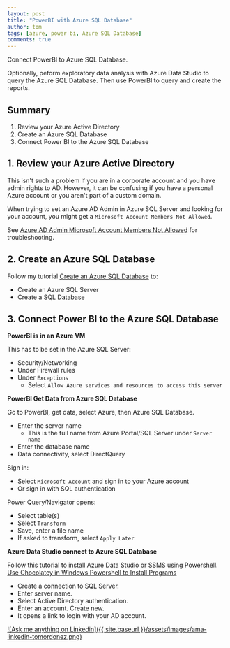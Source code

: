 ```yaml
---
layout: post
title: "PowerBI with Azure SQL Database"
author: tom
tags: [azure, power bi, Azure SQL Database]
comments: true
---
```


Connect PowerBI to Azure SQL Database.

Optionally, peform exploratory data analysis with Azure Data Studio to query the Azure SQL Database. Then use PowerBI to query and create the reports.

## Summary

1. Review your Azure Active Directory
2. Create an Azure SQL Database
3. Connect Power BI to the Azure SQL Database

## 1. Review your Azure Active Directory

This isn't such a problem if you are in a corporate account and you have admin rights to AD. However, it can be confusing if you have a personal Azure account or you aren't part of a custom domain.

When trying to set an Azure AD Admin in Azure SQL Server and looking for your account, you might get a `Microsoft Account Members Not Allowed`.

See [Azure AD Admin Microsoft Account Members Not Allowed](../azure-ad-admin-microsoft-account-members-not-allowed/) for troubleshooting.

## 2. Create an Azure SQL Database

Follow my tutorial [Create an Azure SQL Database](../azure-sql-database/) to:

* Create an Azure SQL Server
* Create a SQL Database

## 3. Connect Power BI to the Azure SQL Database

**PowerBI is in an Azure VM**

This has to be set in the Azure SQL Server:

* Security/Networking
* Under Firewall rules
* Under `Exceptions`
  * Select `Allow Azure services and resources to access this server`

**PowerBI Get Data from Azure SQL Database**

Go to PowerBI, get data, select Azure, then Azure SQL Database.

* Enter the server name
  * This is the full name from Azure Portal/SQL Server under `Server name`
* Enter the database name
* Data connectivity, select DirectQuery
  
Sign in:

* Select `Microsoft Account` and sign in to your Azure account
* Or sign in with SQL authentication

Power Query/Navigator opens:

* Select table(s)
* Select `Transform`
* Save, enter a file name
* If asked to transform, select `Apply Later`

**Azure Data Studio connect to Azure SQL Database**

Follow this tutorial to install Azure Data Studio or SSMS using Powershell. [Use Chocolatey in Windows Powershell to Install Programs](../chocolatey-windows-powershell-install-programs/)

* Create a connection to SQL Server.
* Enter server name.
* Select Active Directory authentication.
* Enter an account. Create new.
* It opens a link to login with your AD account.

[![Ask me anything on Linkedin]({{ site.baseurl }}/assets/images/ama-linkedin-tomordonez.png)](https://www.linkedin.com/in/tomordonez/)